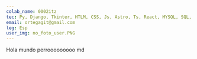 ```yaml
---
colab_name: 0002itz
tec: Py, Django, Tkinter, HTLM, CSS, Js, Astro, Ts, React, MYSQL, SQL, Docker
email: ortegagit@gmail.com
leg: Esp
user_img: no_foto_user.PNG
---
```


Hola mundo perrooooooooo md
